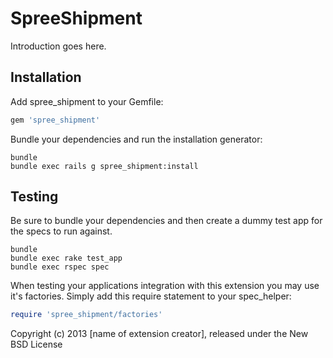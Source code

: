 SpreeShipment
=============

Introduction goes here.

Installation
------------

Add spree_shipment to your Gemfile:

```ruby
gem 'spree_shipment'
```

Bundle your dependencies and run the installation generator:

```shell
bundle
bundle exec rails g spree_shipment:install
```

Testing
-------

Be sure to bundle your dependencies and then create a dummy test app for the specs to run against.

```shell
bundle
bundle exec rake test_app
bundle exec rspec spec
```

When testing your applications integration with this extension you may use it's factories.
Simply add this require statement to your spec_helper:

```ruby
require 'spree_shipment/factories'
```

Copyright (c) 2013 [name of extension creator], released under the New BSD License
